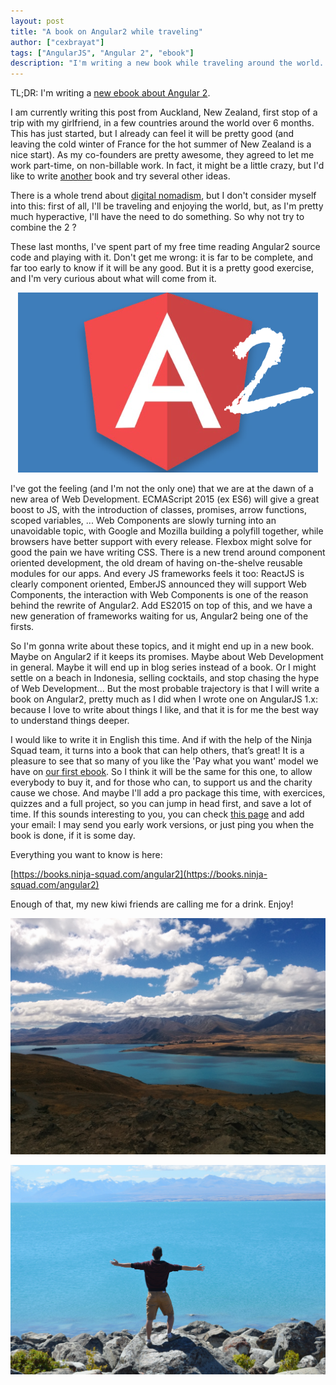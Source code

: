 ```yaml
---
layout: post
title: "A book on Angular2 while traveling"
author: ["cexbrayat"]
tags: ["AngularJS", "Angular 2", "ebook"]
description: "I'm writing a new book while traveling around the world. Check https://books.ninja-squad.com/angular2 for more details, and read this blog post if you want to know why."
---
```


TL;DR: I'm writing a [new ebook about Angular 2](https://books.ninja-squad.com/angular2).

I am currently writing this post from Auckland, New Zealand, first stop of a trip with my girlfriend, in a few countries around the world over 6 months. This has just started, but I already can feel it will be pretty good (and leaving the cold winter of France for the hot summer of New Zealand is a nice start). As my co-founders are pretty awesome, they agreed to let me work part-time, on non-billable work. In fact, it might be a little crazy, but I'd like to write [another](https://books.ninja-squd.com/angularjs) book and try several other ideas.

There is a whole trend about [digital nomadism](http://en.wikipedia.org/wiki/Digital_nomad), but I don't consider myself into this: first of all, I'll be traveling and enjoying the world, but, as I'm pretty much hyperactive, I'll have the need to do something. So why not try to combine the 2 ?

These last months, I've spent part of my free time reading Angular2 source code and playing with it. Don't get me wrong: it is far to be complete, and far too early to know if it will be any good. But it is a pretty good exercise, and I'm very curious about what will come from it.

<p style="text-align:center;"><img src="/assets/images/ng2-ebook/ng2-logo.png" alt="Unofficial Angular2 logo" /></p>

I've got the feeling (and I'm not the only one) that we are at the dawn of a new area of Web Development. ECMAScript 2015 (ex ES6) will give a great boost to JS, with the introduction of classes, promises, arrow functions, scoped variables, ... Web Components are slowly turning into an unavoidable topic, with Google and Mozilla building a polyfill together, while browsers have better support with every release. Flexbox might solve for good the pain we have writing CSS. There is a new trend around component oriented development, the old dream of having on-the-shelve reusable modules for our apps. And every JS frameworks feels it too: ReactJS is clearly component oriented, EmberJS announced they will support Web Components, the interaction with Web Components is one of the reason behind the rewrite of Angular2. Add ES2015 on top of this, and we have a new generation of frameworks waiting for us, Angular2 being one of the firsts.

So I'm gonna write about these topics, and it might end up in a new book. Maybe on Angular2 if it keeps its promises. Maybe about Web Development in general. Maybe it will end up in blog series instead of a book. Or I might settle on a beach in Indonesia, selling cocktails, and stop chasing the hype of Web Development... But the most probable trajectory is that I will write a book on Angular2, pretty much as I did when I wrote one on AngularJS 1.x: because I love to write about things I like, and that it is for me the best way to understand things deeper.

I would like to write it in English this time. And if with the help of the Ninja Squad team, it turns into a book that can help others, that’s great! It is a pleasure to see that so many of you like the 'Pay what you want' model we have on [our first ebook](https://books.ninja-squad.com/angularjs). So I think it will be the same for this one, to allow everybody to buy it, and for those who can, to support us and the charity cause we chose. And maybe I'll add a pro package this time, with exercices, quizzes and a full project, so you can jump in head first, and save a lot of time. If this sounds interesting to you, you can check [this page](https://books.ninja-squad.com/angular2) and add your email: I may send you early work versions, or just ping you when the book is done, if it is some day.

Everything you want to know is here:

[https://books.ninja-squad.com/angular2](https://books.ninja-squad.com/angular2)

Enough of that, my new kiwi friends are calling me for a drink. Enjoy!

<p style="text-align:center;"><img class="img-polaroid" src="/assets/images/ng2-ebook/nz1.jpg" alt="New Zealand is pretty awemsome" /></p>
<p style="text-align:center;"><img class="img-polaroid" src="/assets/images/ng2-ebook/nz2.jpg" alt="New Zealand is pretty awemsome, again" /></p>
